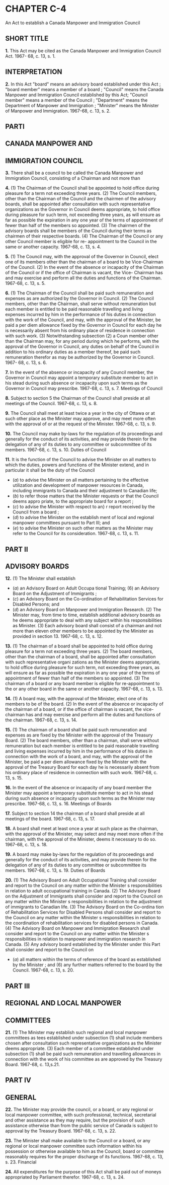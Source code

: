 
# CHAPTER C-4
An Act to establish a Canada Manpower and
Immigration Council

## SHORT TITLE

**1.** This Act may be cited as the Canada
Manpower and Immigration Council Act. 1967-
68, c. 13, s. 1.

## INTERPRETATION

**2.** In this Act
"board" means an advisory board established
under this Act ;
"board member" means a member of a board ;
"Council" means the Canada Manpower and
Immigration Council established by this
Act;
"Council member" means a member of the
Council ;
"Department" means the Department of
Manpower and Immigration ;
"Minister" means the Minister of Manpower
and Immigration. 1967-68, c. 13, s. 2.

## PARTI

## CANADA MANPOWER AND

## IMMIGRATION COUNCIL

**3.** There shall be a council to be called the
Canada Manpower and Immigration Council,
consisting of a Chairman and not more than

**4.** (1) The Chairman of the Council shall
be appointed to hold office during pleasure
for a term not exceeding three years.
(2) The Council members, other than the
Chairman of the Council and the chairmen
of the advisory boards, shall be appointed
after consultation with such representative
organizations as the Governor in Council
deems appropriate, to hold office during
pleasure for such term, not exceeding three
years, as will ensure as far as possible the
expiration in any one year of the terms of
appointment of fewer than half of the
members so appointed.
(3) The chairmen of the advisory boards
shall be members of the Council during their
terms as chairmen of their respective boards.
(4) The Chairman of the Council or any
other Council member is eligible for re-
appointment to the Council in the same or
another capacity. 1967-68, c. 13, s. 4.

**5.** (1) The Council may, with the approval
of the Governor in Council, elect one of its
members other than the chairman of a board
to be Vice-Chairman of the Council.
(2) In the event of the absence or incapacity
of the Chairman of the Council or if the
office of Chairman is vacant, the Vice-
Chairman has and may exercise and perform
all the duties and functions of the Chairman.
1967-68, c. 13, s. 5.

**6.** (1) The Chairman of the Council shall
be paid such remuneration and expenses as
are authorized by the Governor in Council.
(2) The Council members, other than the
Chairman, shall serve without remuneration
but each member is entitled to be paid
reasonable travelling and living expenses
incurred by him in the performance of his
duties in connection with the work of the
Council, and may, with the approval of the
Minister, be paid a per diem allowance fixed
by the Governor in Council for each day he
is necessarily absent from his ordinary place
of residence in connection with such work.
(3) Notwithstanding subsection (2) a Coun
member other than the Chairman may, for
any period during which he performs, with
the approval of the Governor in Council, any
duties on behalf of the Council in addition to
his ordinary duties as a member thereof, be
paid such remuneration therefor as may be
authorized by the Governor in Council. 1967-
68, c. 13, s. 6.

**7.** In the event of the absence or incapacity
of any Council member, the Governor in
Council may appoint a temporary substitute
member to act in his stead during such absence
or incapacity upon such terms as the Governor
in Council may prescribe. 1967-68, c. 13, s. 7.
Meetings of Council

**8.** Subject to section 5 the Chairman of the
Council shall preside at all meetings of the
Council. 1967-68, c. 13, s. 8.

**9.** The Council shall meet at least twice a
year in the city of Ottawa or at such other
place as the Minister may approve, and may
meet more often with the approval of or at
the request of the Minister. 1967-68, c. 13, s. 9.

**10.** The Council may make by-laws for the
regulation of its proceedings and generally
for the conduct of its activities, and may
provide therein for the delegation of any of
its duties to any committee or subcommittee
of its members. 1967-68, c. 13, s. 10.
Duties of Council

**11.** It is the function of the Council to
advise the Minister on all matters to which
the duties, powers and functions of the
Minister extend, and in particular it shall be
the duty of the Council
  * (_a_) to advise the Minister on all matters
pertaining to the effective utilization and
development of manpower resources in
Canada, including immigrants to Canada
and their adjustment to Canadian life;
  * (_b_) to refer those matters that the Minister
requests or that the Council deems appro
priate, to the appropriate board for a
report ;
  * (_c_) to advise the Minister with respect to
an} r report received by the Council from a
board ;
  * (_d_) to advise the Minister on the establish
ment of local and regional manpower
committees pursuant to Part III; and
  * (_e_) to advise the Minister on such other
matters as the Minister may refer to the
Council for its consideration. 1967-68, c. 13,
s. 11.

## PART II

## ADVISORY BOARDS

**12.** (1) The Minister shall establish
  * (_a_) an Advisory Board on Adult Occupa
tional Training;
(6) an Advisory Board on the Adjustment
of Immigrants ;
  * (_c_) an Advisory Board on the Co-ordination
of Rehabilitation Services for Disabled
Persons; and
  * (_d_) an Advisory Board on Manpower and
Immigration Research.
(2) The Minister may, from time to time,
establish additional advisory boards as he
deems appropriate to deal with any subject
within his responsibilities as Minister.
(3) Each advisory board shall consist of a
chairman and not more than eleven other
members to be appointed by the Minister as
provided in section 13. 1967-68, c. 13, s. 12.

**13.** (1) The chairman of a board shall be
appointed to hold office during pleasure for
a term not exceeding three years.
(2) The board members, other than the
chairman of a board, shall be appointed after
consultation with such representative organi
zations as the Minister deems appropriate, to
hold office during pleasure for such term, not
exceeding three years, as will ensure as far as
possible the expiration in any one year of the
terms of appointment of fewer than half of
the members so appointed.
(3) The chairman of a board or any board
member is eligible for re-appointment to the
or any other board in the same or
another capacity. 1967-68, c. 13, s. 13.

**14.** (1) A board may, with the approval of
the Minister, elect one of its members to be
of the board.
(2) In the event of the absence or incapacity
of the chairman of a board, or if the office of
chairman is vacant, the vice-chairman has
and may exercise and perform all the duties
and functions of the chairman. 1967-68, c. 13,
s. 14.

**15.** (1) The chairman of a board shall be
paid such remuneration and expenses as are
fixed by the Minister with the approval of
the Treasury Board.
(2) The board members, other than a
chairman, shall serve without remuneration
but each member is entitled to be paid
reasonable travelling and living expenses
incurred by him in the performance of his
duties in connection with the work of a board,
and may, with the approval of the Minister,
be paid a per diem allowance fixed by the
Minister with the approval of the Treasury
Board for each day he is necessarily absent
from his ordinary place of residence in
connection with such work. 1967-68, c. 13,
s. 15.

**16.** In the event of the absence or incapacity
of any board member the Minister may
appoint a temporary substitute member to act
in his stead during such absence or incapacity
upon such terms as the Minister may prescribe.
1967-68, c. 13, s. 16.
Meetings of Boards

**17.** Subject to section 14 the chairman of a
board shall preside at all meetings of the
board. 1967-68, c. 13, s. 17.

**18.** A board shall meet at least once a year
at such place as the chairman, with the
approval of the Minister, may select and may
meet more often if the chairman, with the
approval of the Minister, deems it necessary
to do so. 1967-68, c. 13, s. 18.

**19.** A board may make by-laws for the
regulation of its proceedings and generally
for the conduct of its activities, and may
provide therein for the delegation of any of
its duties to any committee or subcommittee
its members. 1967-68, c. 13, s. 19.
Duties of Boards

**20.** (1) The Advisory Board on Adult
Occupational Training shall consider and
report to the Council on any matter within
the Minister s responsibilities in relation to
adult occupational training in Canada.
(2) The Advisory Board on the Adjustment
of Immigrants shall consider and report to
the Council on any matter within the
Minister s responsibilities in relation to the
adjustment of immigrants to Canadian life.
(3) The Advisory Board on the Co-ordina
tion of Rehabilitation Services for Disabled
Persons shall consider and report to the
Council on any matter within the Minister s
responsibilities in relation to the coordination
of rehabilitation services for disabled persons
in Canada.
(4) The Advisory Board on Manpower and
Immigration Research shall consider and
report to the Council on any matter within
the Minister s responsibilities in relation to
manpower and immigration research in
Canada.
(5) Any advisory board established by the
Minister under this Part shall consider and
report to the Council on
  * (_a_) all matters within the terms of reference
of the board as established by the Minister ;
and
(6) any further matters referred to the board
by the Council. 1967-68, c. 13, s. 20.

## PART III

## REGIONAL AND LOCAL MANPOWER

## COMMITTEES

**21.** (1) The Minister may establish such
regional and local manpower committees as
tees established under subsection (1) shall
include members chosen after consultation
such representative organizations as the
Minister deems appropriate.
(3) Each member of a committee established
under subsection (1) shall be paid such
remuneration and travelling allowances in
connection with the work of his committee as
are approved by the Treasury Board. 1967-68,
c. 13,s.21.

## PART IV

## GENERAL

**22.** The Minister may provide the council,
or a board, or any regional or local manpower
committee, with such professional, technical,
secretarial and other assistance as they may
require, but the provision of such assistance
otherwise than from the public service of
Canada is subject to approval by the Treasury
Board. 1967-68, c. 13, s. 22.

**23.** The Minister shall make available to
the Council or a board, or any regional or
local manpower committee such information
within his possession or otherwise available to
him as the Council, board or committee
reasonably requires for the proper discharge
of its functions. 1967-68, c. 13, s. 23.
Financial

**24.** All expenditures for the purpose of this
Act shall be paid out of moneys appropriated
by Parliament therefor. 1967-68, c. 13, s. 24.
